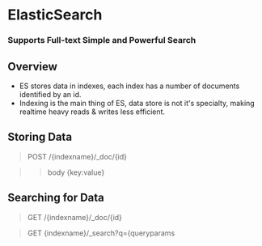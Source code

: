 # ElasticSearch

### Supports Full-text Simple and Powerful Search

## Overview
* ES stores data in indexes, each index has a number of documents identified by an id.
* Indexing is the main thing of ES, data store is not it's specialty, making realtime heavy reads & writes less efficient.

## Storing Data

>POST /{indexname}/_doc/{id}

>>body {key:value}

## Searching for Data

>GET /{indexname}/_doc/{id}

>GET {indexname}/_search?q={queryparams